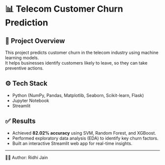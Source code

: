 # 📊 Telecom Customer Churn Prediction

## 🚀 Project Overview
This project predicts customer churn in the telecom industry using machine learning models.  
It helps businesses identify customers likely to leave, so they can take preventive actions.

## ⚙️ Tech Stack
- Python (NumPy, Pandas, Matplotlib, Seaborn, Scikit-learn, Flask)
- Jupyter Notebook
- Streamlit

## ✅ Results
- Achieved **82.02% accuracy** using SVM, Random Forest, and XGBoost.
- Performed exploratory data analysis (EDA) to identify key churn factors.
- Built an interactive Streamlit web app for real-time insights.

---
👩‍💻 Author: Ridhi Jain
